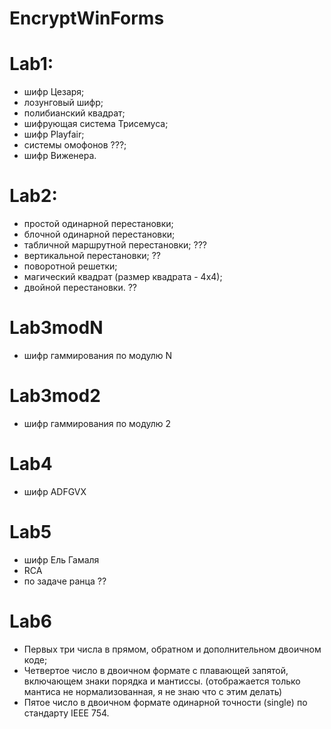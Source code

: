 # EncryptWinForms
# Lab1:
- шифр Цезаря;
- лозунговый шифр;
- полибианский квадрат;
- шифрующая система Трисемуса;
- шифр Playfair;
- системы омофонов ???;
- шифр Виженера.

# Lab2:
- простой одинарной перестановки; 
- блочной одинарной перестановки; 
- табличной маршрутной перестановки; ???
- вертикальной перестановки; ??
- поворотной решетки; 
- магический квадрат (размер квадрата - 4х4); 
- двойной перестановки.  ??

# Lab3modN
- шифр гаммирования по модулю N
# Lab3mod2
- шифр гаммирования по модулю 2

# Lab4
- шифр ADFGVX

# Lab5
- шифр Ель Гамаля
- RCA
- по задаче ранца ??

# Lab6
- Первых три числа в прямом, обратном и дополнительном двоичном коде;
- Четвертое число в двоичном формате с плавающей запятой, включающем знаки порядка и мантиссы. 
(отображается только мантиса не нормализованная, я не знаю что с этим делать)
- Пятое число в двоичном формате одинарной точности (single) по стандарту IEEE 754.
